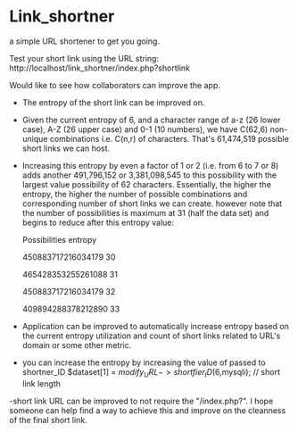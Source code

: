 # Link_shortner
 a simple URL shortener to get you going.

 Test your short link using the URL string:
 http://localhost/link_shortner/index.php?shortlink

Would like to see how collaborators can improve the app.
- The entropy of the short link can be improved on.
- Given the current entropy of 6, and a character range of a-z (26 lower case), A-Z (26 upper case) and 0-1 (10 numbers), we have C(62,6) non-unique combinations i.e. C(n,r) of characters.
  That's 61,474,519 possible short links we can host.  
- Increasing this entropy by even a factor of 1 or 2 (i.e. from 6 to 7 or 8) adds another 491,796,152 or 3,381,098,545 to this possibility with the largest value possibility of 62 characters.
  Essentially, the higher the entropy, the higher the number of possible combinations and corresponding number of short links we can create.
  however note that the number of possibilities is maximum at 31 (half the data set) and begins to reduce after this entropy value:
  
  Possibilities        entropy
  
  450883717216034179     30
  
  465428353255261088     31
  
  450883717216034179     32
  
  409894288378212890     33
  

- Application can be improved to automatically increase entropy based on the current entropy utilization and count of short links related to URL's domain or some other metric.

- you can increase the entropy by increasing the value of passed to shortner_ID
  $dataset[1] = $modify_URL -> shortfier_ID(6,$mysqli); // short link length

-short link URL can be improved to not require the "/index.php?". I hope someone can help find a way to achieve this and improve on the cleanness of the final short link.
